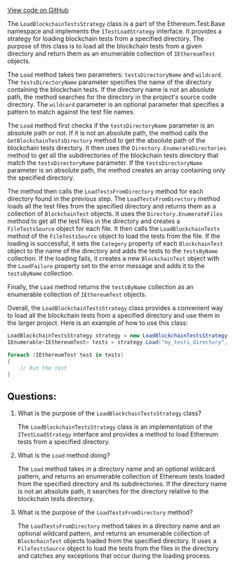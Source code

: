 [View code on GitHub](https://github.com/nethermindeth/nethermind/Ethereum.Test.Base/LoadBlockchainTestsStrategy.cs)

The `LoadBlockchainTestsStrategy` class is a part of the Ethereum.Test.Base namespace and implements the `ITestLoadStrategy` interface. It provides a strategy for loading blockchain tests from a specified directory. The purpose of this class is to load all the blockchain tests from a given directory and return them as an enumerable collection of `IEthereumTest` objects.

The `Load` method takes two parameters: `testsDirectoryName` and `wildcard`. The `testsDirectoryName` parameter specifies the name of the directory containing the blockchain tests. If the directory name is not an absolute path, the method searches for the directory in the project's source code directory. The `wildcard` parameter is an optional parameter that specifies a pattern to match against the test file names.

The `Load` method first checks if the `testsDirectoryName` parameter is an absolute path or not. If it is not an absolute path, the method calls the `GetBlockchainTestsDirectory` method to get the absolute path of the blockchain tests directory. It then uses the `Directory.EnumerateDirectories` method to get all the subdirectories of the blockchain tests directory that match the `testsDirectoryName` parameter. If the `testsDirectoryName` parameter is an absolute path, the method creates an array containing only the specified directory.

The method then calls the `LoadTestsFromDirectory` method for each directory found in the previous step. The `LoadTestsFromDirectory` method loads all the test files from the specified directory and returns them as a collection of `BlockchainTest` objects. It uses the `Directory.EnumerateFiles` method to get all the test files in the directory and creates a `FileTestsSource` object for each file. It then calls the `LoadBlockchainTests` method of the `FileTestsSource` object to load the tests from the file. If the loading is successful, it sets the `Category` property of each `BlockchainTest` object to the name of the directory and adds the tests to the `testsByName` collection. If the loading fails, it creates a new `BlockchainTest` object with the `LoadFailure` property set to the error message and adds it to the `testsByName` collection.

Finally, the `Load` method returns the `testsByName` collection as an enumerable collection of `IEthereumTest` objects.

Overall, the `LoadBlockchainTestsStrategy` class provides a convenient way to load all the blockchain tests from a specified directory and use them in the larger project. Here is an example of how to use this class:

```csharp
LoadBlockchainTestsStrategy strategy = new LoadBlockchainTestsStrategy();
IEnumerable<IEthereumTest> tests = strategy.Load("my_tests_directory", "*.json");

foreach (IEthereumTest test in tests)
{
    // Run the test
}
```
## Questions: 
 1. What is the purpose of the `LoadBlockchainTestsStrategy` class?
    
    The `LoadBlockchainTestsStrategy` class is an implementation of the `ITestLoadStrategy` interface and provides a method to load Ethereum tests from a specified directory.

2. What is the `Load` method doing?
    
    The `Load` method takes in a directory name and an optional wildcard pattern, and returns an enumerable collection of Ethereum tests loaded from the specified directory and its subdirectories. If the directory name is not an absolute path, it searches for the directory relative to the blockchain tests directory.

3. What is the purpose of the `LoadTestsFromDirectory` method?
    
    The `LoadTestsFromDirectory` method takes in a directory name and an optional wildcard pattern, and returns an enumerable collection of `BlockchainTest` objects loaded from the specified directory. It uses a `FileTestsSource` object to load the tests from the files in the directory and catches any exceptions that occur during the loading process.